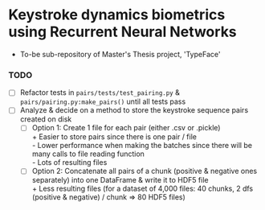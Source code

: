 # Keystroke dynamics biometrics using Recurrent Neural Networks

- To-be sub-repository of Master's Thesis project, 'TypeFace'

### TODO
- [ ] Refactor tests in `pairs/tests/test_pairing.py` & `pairs/pairing.py:make_pairs()` until all tests pass  
- [ ] Analyze & decide on a method to store the keystroke sequence pairs created on disk  
	- [ ] Option 1: Create 1 file for each pair (either .csv or .pickle)  
					+ Easier to store pairs since there is one pair / file  
		 			- Lower performance when making the batches since there will be many calls to file reading function  
		 			- Lots of resulting files
	- [ ] Option 2: Concatenate all pairs of a chunk (positive & negative ones separately) into one DataFrame & write it to HDF5 file  
					+ Less resulting files (for a dataset of 4,000 files: 40 chunks, 2 dfs (positive & negative) / chunk => 80 HDF5 files)  
